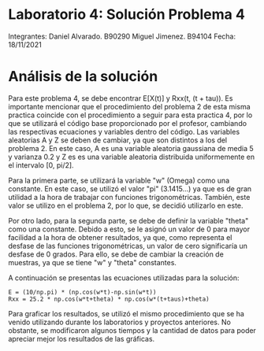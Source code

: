﻿# Laboratorio 4: Solución Problema 4

Integrantes: 
Daniel Alvarado. B90290
Miguel Jimenez. B94104
Fecha: 18/11/2021

# Análisis de la solución

Para este problema 4, se debe encontrar E[X(t)] y Rxx(t, (t + tau)). Es importante mencionar que el procedimiento del problema 2 de esta misma practica coincide con el procedimiento a seguir para esta practica 4, por lo que se utilizará el código base proporcionado por el profesor, cambiando las respectivas ecuaciones y variables dentro del código. Las variables aleatorias A y Z se deben de cambiar, ya que son distintos a los del problema 2. En este caso, A es una variable aleatoria gaussiana de media 5 y varianza 0.2 y Z es es una variable aleatoria distribuida uniformemente en el intervalo [0, pi/2].
 
Para la primera parte, se utilizará la variable "w" (Omega) como una constante. En este caso, se utilizó el valor "pi" (3.1415...) ya que es de gran utilidad a la hora de trabajar con funciones trigonométricas. También, este valor se utilizo en el problema 2, por lo que, se decidió utilizarlo en este.

Por otro lado, para la segunda parte, se debe de definir la variable "theta" como una constante. Debido a esto, se le asignó un valor de 0 para mayor facilidad a la hora de obtener resultados, ya que, como representa el desfase de las funciones trigonométricas, un valor de cero significaría un desfase de 0 grados. Para ello, se debe de cambiar la creación de muestras, ya que se tiene "w" y "theta" constantes.

A continuación se presentas las ecuaciones utilizadas para la solución:

	E = (10/np.pi) * (np.cos(w*t)-np.sin(w*t))
	Rxx = 25.2 * np.cos(w*t+theta) * np.cos(w*(t+taus)+theta)

Para graficar los resultados, se utilizó el mismo procedimiento que se ha venido utilizando durante los laboratorios y proyectos anteriores. No obstante, se modificaron algunos tiempos y la cantidad de datos para poder apreciar mejor los resultados de las gráficas.
